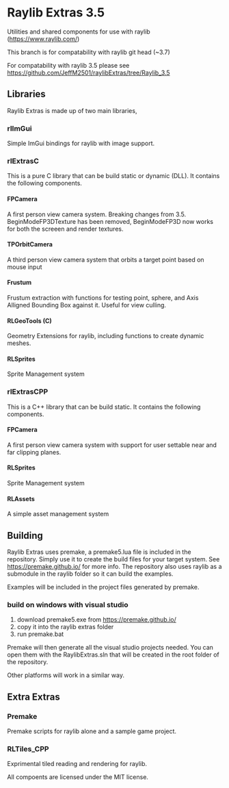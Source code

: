 # Raylib Extras 3.5
Utilities and shared components for use with raylib (https://www.raylib.com/)

This branch is for compatability with raylib git head (~3.7)

For compatability with raylib 3.5 please see
https://github.com/JeffM2501/raylibExtras/tree/Raylib_3.5

## Libraries

Raylib Extras is made up of two main libraries, 

### rlImGui
Simple ImGui bindings for raylib with image support.

### rlExtrasC
This is a pure C library that can be build static or dynamic (DLL). It contains the following components.

#### FPCamera
A first person view camera system. 
Breaking changes from 3.5.
BeginModeFP3DTexture has been removed, BeginModeFP3D now works for both the screeen and render textures.

#### TPOrbitCamera 
A third person view camera system that orbits a target point based on mouse input

#### Frustum
Frustum extraction with functions for testing point, sphere, and Axis Alligned Bounding Box against it.
Useful for view culling.

#### RLGeoTools (C)
Geometry Extensions for raylib, including functions to create dynamic meshes.

#### RLSprites
Sprite Management system

### rlExtrasCPP
This is a C++ library that can be build static. It contains the following components.

#### FPCamera
A first person view camera system with support for user settable near and far clipping planes.

#### RLSprites
Sprite Management system

#### RLAssets 
A simple asset management system

## Building
Raylib Extras uses premake, a premake5.lua file is included in the repository. Simply use it to create the build files for your target system.
See https://premake.github.io/ for more info.
The repository also uses raylib as a submodule in the raylib folder so it can build the examples.

Examples will be included in the project files generated by premake.

### build on windows with visual studio
1) download premake5.exe from https://premake.github.io/
2) copy it into the raylib extras folder
3) run premake.bat

Premake will then generate all the visual studio projects needed. You can open them with the RaylibExtras.sln that will be created in the root folder of the repository.

Other platforms will work in a similar way.

## Extra Extras

### Premake
Premake scripts for raylib alone and a sample game project.

### RLTiles_CPP
Exprimental tiled reading and rendering for raylib.

All compoents are licensed under the MIT license.

